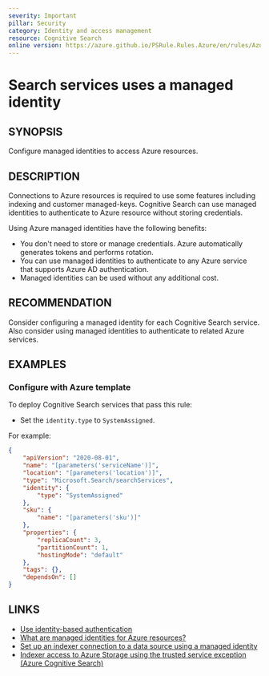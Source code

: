 ```yaml
---
severity: Important
pillar: Security
category: Identity and access management
resource: Cognitive Search
online version: https://azure.github.io/PSRule.Rules.Azure/en/rules/Azure.Search.ManagedIdentity/
---
```


# Search services uses a managed identity

## SYNOPSIS

Configure managed identities to access Azure resources.

## DESCRIPTION

Connections to Azure resources is required to use some features including indexing and customer managed-keys.
Cognitive Search can use managed identities to authenticate to Azure resource without storing credentials.

Using Azure managed identities have the following benefits:

- You don't need to store or manage credentials.
Azure automatically generates tokens and performs rotation.
- You can use managed identities to authenticate to any Azure service that supports Azure AD authentication.
- Managed identities can be used without any additional cost.

## RECOMMENDATION

Consider configuring a managed identity for each Cognitive Search service.
Also consider using managed identities to authenticate to related Azure services.

## EXAMPLES

### Configure with Azure template

To deploy Cognitive Search services that pass this rule:

- Set the `identity.type` to `SystemAssigned`.

For example:

```json
{
    "apiVersion": "2020-08-01",
    "name": "[parameters('serviceName')]",
    "location": "[parameters('location')]",
    "type": "Microsoft.Search/searchServices",
    "identity": {
        "type": "SystemAssigned"
    },
    "sku": {
        "name": "[parameters('sku')]"
    },
    "properties": {
        "replicaCount": 3,
        "partitionCount": 1,
        "hostingMode": "default"
    },
    "tags": {},
    "dependsOn": []
}
```

## LINKS

- [Use identity-based authentication](https://docs.microsoft.com/azure/architecture/framework/security/design-identity-authentication#use-identity-based-authentication)
- [What are managed identities for Azure resources?](https://docs.microsoft.com/azure/active-directory/managed-identities-azure-resources/overview)
- [Set up an indexer connection to a data source using a managed identity](https://docs.microsoft.com/azure/search/search-howto-managed-identities-data-sources)
- [Indexer access to Azure Storage using the trusted service exception (Azure Cognitive Search)](https://docs.microsoft.com/azure/search/search-indexer-howto-access-trusted-service-exception)
